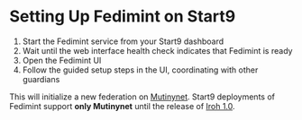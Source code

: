 # Setting Up Fedimint on Start9

1. Start the Fedimint service from your Start9 dashboard
2. Wait until the web interface health check indicates that Fedimint is ready
3. Open the Fedimint UI
4. Follow the guided setup steps in the UI, coordinating with other guardians

This will initialize a new federation on [Mutinynet](https://mutinynet.com/). Start9 deployments of Fedimint support **only Mutinynet** until the release of [Iroh 1.0](https://www.iroh.computer/blog/road-to-1-0).
